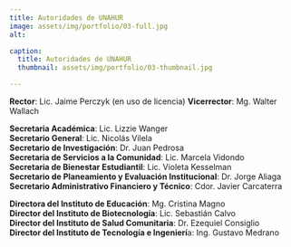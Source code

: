 ```yaml
---
title: Autoridades de UNAHUR
image: assets/img/portfolio/03-full.jpg
alt: 

caption:
  title: Autoridades de UNAHUR
  thumbnail: assets/img/portfolio/03-thumbnail.jpg

---
```

**Rector**: Lic. Jaime Perczyk (en uso de licencia)
**Vicerrector**: Mg. Walter Wallach  
  
**Secretaria Académica**: Lic. Lizzie Wanger  
**Secretario General**: Lic. Nicolás Vilela  
**Secretario de Investigación**: Dr. Juan Pedrosa  
**Secretaria de Servicios a la Comunidad**: Lic. Marcela Vidondo  
**Secretaria de Bienestar Estudiantil**: Lic. Violeta Kesselman  
**Secretario de Planeamiento y Evaluación Institucional**: Dr. Jorge Aliaga  
**Secretario Administrativo Financiero y Técnico**: Cdor. Javier Carcaterra  
  
**Directora del Instituto de Educación**: Mg. Cristina Magno  
**Director del Instituto de Biotecnología**: Lic. Sebastián Calvo  
**Director del Instituto de Salud Comunitaria**: Dr. Ezequiel Consiglio  
**Director del Instituto de Tecnología e Ingenierí**a: Ing. Gustavo Medrano  